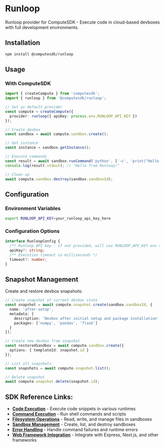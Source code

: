 # Runloop

Runloop provider for ComputeSDK - Execute code in cloud-based devboxes with full development environments.

## Installation

```bash
npm install @computesdk/runloop
```

## Usage

### With ComputeSDK

```typescript
import { createCompute } from 'computesdk';
import { runloop } from '@computesdk/runloop';

// Set as default provider
const compute = createCompute({ 
  provider: runloop({ apiKey: process.env.RUNLOOP_API_KEY }) 
});

// Create devbox
const sandbox = await compute.sandbox.create();

// Get instance
const instance = sandbox.getInstance();

// Execute commands
const result = await sandbox.runCommand('python', ['-c', 'print("Hello from Runloop!")']);
console.log(result.stdout); // "Hello from Runloop!"

// Clean up
await compute.sandbox.destroy(sandbox.sandboxId);
```

## Configuration

### Environment Variables

```bash
export RUNLOOP_API_KEY=your_runloop_api_key_here
```

### Configuration Options

```typescript
interface RunloopConfig {
  /** Runloop API key - if not provided, will use RUNLOOP_API_KEY env var */
  apiKey?: string;
  /** Execution timeout in milliseconds */
  timeout?: number;
}
```

## Snapshot Management

Create and restore devbox snapshots:

```typescript
// Create snapshot of current devbox state
const snapshot = await compute.snapshot.create(sandbox.sandboxId, {
  name: 'after-setup',
  metadata: { 
    description: 'Devbox after initial setup and package installation',
    packages: ['numpy', 'pandas', 'flask']
  }
});

// Create new devbox from snapshot
const restoredSandbox = await compute.sandbox.create({
  options: { templateId: snapshot.id }
});

// List all snapshots
const snapshots = await compute.snapshot.list();

// Delete snapshot
await compute.snapshot.delete(snapshot.id);
```

## SDK Reference Links:

- **[Code Execution](https://www.computesdk.com/docs/reference/code-execution)** - Execute code snippets in various runtimes
- **[Command Execution](https://www.computesdk.com/docs/reference/code-execution#runcommand-method)** - Run shell commands and scripts
- **[Filesystem Operations](https://www.computesdk.com/docs/reference/filesystem)** - Read, write, and manage files in sandboxes
- **[Sandbox Management](https://www.computesdk.com/docs/reference/sandbox-management.md)** - Create, list, and destroy sandboxes
- **[Error Handling](https://www.computesdk.com/docs/reference/api-integration.md#error-handling)** - Handle command failures and runtime errors
- **[Web Framework Integration](https://www.computesdk.com/docs/reference/api-integration#web-framework-integration)** - Integrate with Express, Next.js, and other frameworks
